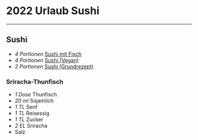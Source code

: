# 2022 Urlaub Sushi

---

## Sushi

- *4 Portionen* [Sushi mit Fisch](../Sushi_mit_Fisch.md)
- *4 Portionen* [Sushi (Vegan)](../Sushi_Vegan.md)
- *2 Portionen* [Sushi (Grundrezept)](../Sushi_Grundrezept.md)

### Sriracha-Thunfisch

- *1 Dose* Thunfisch
- *20 ml* Sojamilch
- *1 TL* Senf
- *1 TL* Reisessig
- *1 TL* Zucker
- *2 EL* Sriracha
- Salz